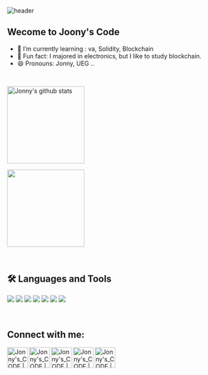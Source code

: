 ![header](https://capsule-render.vercel.app/api?type=waving&color=gradient&height=250&section=header&text=Jonny's_CODE&fontSize=90)


## Wecome to Joony's Code
- 🌱 I’m currently learning : va, Solidity, Blockchain
- 💬 Fun fact: I majored in electronics, but I like to study blockchain.
- 😄 Pronouns: Jonny, UEG ..
<br>

<a href="https://github.com/Jonny7647"><img align="center" style="height:180px" src="https://github-readme-stats.vercel.app/api?username=Jonny7647&show_icons=true&include_all_commits=true&theme=merko&hide_border=true" alt="Jonny's github stats" /></a>

<a href="https://github.com/Jonny7647"><img align="center" style="height:180px" src="https://github-readme-stats.vercel.app/api/top-langs/?username=Jonny7647&layout=compact&theme=merko&hide_border=true" /></a>

<br>

## 🛠 Languages and Tools

<img src="https://img.shields.io/badge/CSS3-1572B6?style=plastic&logo=CSS3&logoColor=white"/> </t>
<img src="https://img.shields.io/badge/HTML5-E34F26?style=plastic&logo=HTML5&logoColor=white"/> 
<img src="https://img.shields.io/badge/JavaScript-F7DF1E?style=plastic&logo=JavaScript&logoColor=white"/>
<img src="https://img.shields.io/badge/Java-007396?style=plastic&logo=java&logoColor=white"/>
<img src="https://img.shields.io/badge/jQuery-0769AD?style=plastic&logo=jQuery&logoColor=white"/>
<img src="https://img.shields.io/badge/Go-00ADD8?style=plastic&logo=Go&logoColor=white"/>
<img src="https://img.shields.io/badge/Node.js-339933?style=plastic&logo=Node.js&logoColor=white"/>

<br>

## Connect with me:

[<img align="left" alt="Jonny's_CODE | velog" width="48px" src="https://img.icons8.com/color/48/000000/blog.png" />][website]
[<img align="left" alt="Jonny's_CODE | YouTube" width="48px" src="https://img.icons8.com/color/48/000000/youtube-play.png" />][youtube]
[<img align="left" alt="Jonny's_CODE | Twitter" width="48px" src="https://img.icons8.com/color/48/000000/twitter-squared.png" />][twitter]
[<img align="left" alt="Jonny's_CODE | LinkedIn" width="48px" src="https://img.icons8.com/color/48/000000/linkedin.png" />][linkedin]
[<img align="left" alt="Jonny's_CODE | Instagram" width="48px" src="https://img.icons8.com/color/48/000000/instagram-new--v2.png" />][instagram]

[website]: https://https://velog.io/@jonny77
[twitter]: https://twitter.com/
[youtube]: https://youtube.com/
[linkedin]: https://linkedin.com/in/
[instagram]: https://www.instagram.com/jonny_geun/


<!--
**Jonny7647/Jonny7647** is a ✨ _special_ ✨ repository because its `README.md` (this file) appears on your GitHub profile.

Here are some ideas to get you started:

- 🔭 I’m currently working on 
- 👯 I’m looking to collaborate on ...
- 🤔 I’m looking for help with ...
- 💬 Ask me about ...
- 📫 How to reach me: ...
-->





